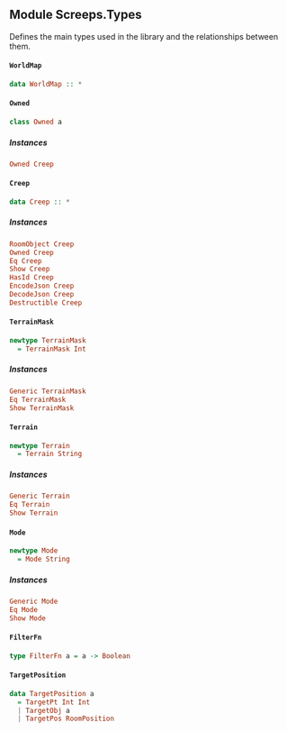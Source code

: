 ## Module Screeps.Types

Defines the main types used in the library and the relationships between them.

#### `WorldMap`

``` purescript
data WorldMap :: *
```

#### `Owned`

``` purescript
class Owned a 
```

##### Instances
``` purescript
Owned Creep
```

#### `Creep`

``` purescript
data Creep :: *
```

##### Instances
``` purescript
RoomObject Creep
Owned Creep
Eq Creep
Show Creep
HasId Creep
EncodeJson Creep
DecodeJson Creep
Destructible Creep
```

#### `TerrainMask`

``` purescript
newtype TerrainMask
  = TerrainMask Int
```

##### Instances
``` purescript
Generic TerrainMask
Eq TerrainMask
Show TerrainMask
```

#### `Terrain`

``` purescript
newtype Terrain
  = Terrain String
```

##### Instances
``` purescript
Generic Terrain
Eq Terrain
Show Terrain
```

#### `Mode`

``` purescript
newtype Mode
  = Mode String
```

##### Instances
``` purescript
Generic Mode
Eq Mode
Show Mode
```

#### `FilterFn`

``` purescript
type FilterFn a = a -> Boolean
```

#### `TargetPosition`

``` purescript
data TargetPosition a
  = TargetPt Int Int
  | TargetObj a
  | TargetPos RoomPosition
```


